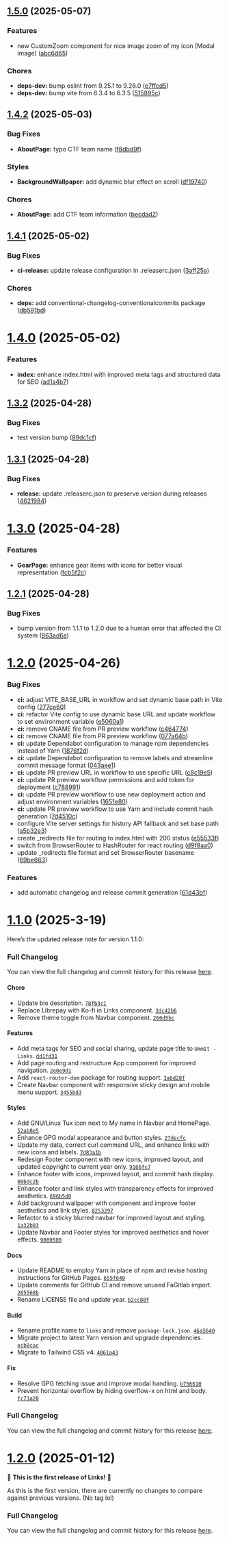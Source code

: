 ## [1.5.0](https://github.com/UmmItC/links/compare/v1.4.2...v1.5.0) (2025-05-07)

### Features

* new CustomZoom component for nice image zoom of my icon (Modal image) ([abc6d65](https://github.com/UmmItC/links/commit/abc6d65d9da694d4236e3f0fe8bd986b1d6466a1))

### Chores

* **deps-dev:** bump eslint from 9.25.1 to 9.26.0 ([e7ffcd5](https://github.com/UmmItC/links/commit/e7ffcd51520b3e4839cfe3134279b75ae50324b6))
* **deps-dev:** bump vite from 6.3.4 to 6.3.5 ([515895c](https://github.com/UmmItC/links/commit/515895c87b2b7d396d9dacece4f54776c3e6b181))

## [1.4.2](https://github.com/UmmItC/links/compare/v1.4.1...v1.4.2) (2025-05-03)

### Bug Fixes

* **AboutPage:** typo CTF team name ([f8dbd9f](https://github.com/UmmItC/links/commit/f8dbd9f77e3268525dc53834415a63bf38e6a0df))

### Styles

* **BackgroundWallpaper:** add dynamic blur effect on scroll ([df19740](https://github.com/UmmItC/links/commit/df197406aa874b2404879ebb99f4b63d84d23344))

### Chores

* **AboutPage:** add CTF team information ([becdad2](https://github.com/UmmItC/links/commit/becdad2cd05ec2035f22bdd3b86b611687c3dcdd))

## [1.4.1](https://github.com/UmmItC/links/compare/v1.4.0...v1.4.1) (2025-05-02)

### Bug Fixes

* **ci-release:** update release configuration in .releaserc.json ([3aff25a](https://github.com/UmmItC/links/commit/3aff25a42e2653f04b3f307fa9329112c001916d))

### Chores

* **deps:** add conventional-changelog-conventionalcommits package ([db591bd](https://github.com/UmmItC/links/commit/db591bd039394441922f7a5b060cd369e0d4de00))

# [1.4.0](https://github.com/UmmItC/links/compare/v1.3.2...v1.4.0) (2025-05-02)


### Features

* **index:** enhance index.html with improved meta tags and structured data for SEO ([ad1a4b7](https://github.com/UmmItC/links/commit/ad1a4b7558048ff237f8790607f9428c5d7f8cb0))

## [1.3.2](https://github.com/UmmItC/links/compare/v1.3.1...v1.3.2) (2025-04-28)


### Bug Fixes

* test version bump ([89dc1cf](https://github.com/UmmItC/links/commit/89dc1cf400afb529d0ca59386c07ddcb1e4ff349))

## [1.3.1](https://github.com/UmmItC/links/compare/v1.3.0...v1.3.1) (2025-04-28)


### Bug Fixes

* **release:** update .releaserc.json to preserve version during releases ([4621984](https://github.com/UmmItC/links/commit/4621984f7e9fca2b38e256889eeba692c58b8e90))

# [1.3.0](https://github.com/UmmItC/links/compare/v1.2.1...v1.3.0) (2025-04-28)


### Features

* **GearPage:** enhance gear items with icons for better visual representation ([fcb5f2c](https://github.com/UmmItC/links/commit/fcb5f2c67380d875b2649b6ece9103902b0a3c10))

## [1.2.1](https://github.com/UmmItC/links/compare/v1.2.0...v1.2.1) (2025-04-28)


### Bug Fixes

* bump version from 1.1.1 to 1.2.0 due to a human error that affected the CI system ([863ad6a](https://github.com/UmmItC/links/commit/863ad6aada0a1fb20ee53282e3ca0ae921dbf27b))

# [1.2.0](https://github.com/UmmItC/links/compare/v1.1.0...v1.2.0) (2025-04-26)

### Bug Fixes

* **ci:** adjust VITE_BASE_URL in workflow and set dynamic base path in Vite config ([277ce60](https://github.com/UmmItC/links/commit/277ce603d9f0590b21c7a42d8d79df17ea36b770))
* **ci:** refactor Vite config to use dynamic base URL and update workflow to set environment variable ([e5060a1](https://github.com/UmmItC/links/commit/e5060a15f0c5e8e7309a03d78d9120afc906935e))
* **ci:** remove CNAME file from PR preview workflow ([c464774](https://github.com/UmmItC/links/commit/c464774b55a826f623d8b94ea530e40a674366c8))
* **ci:** remove CNAME file from PR preview workflow ([077a64b](https://github.com/UmmItC/links/commit/077a64bc22b6761190ab6c77c0d07d2442132804))
* **ci:** update Dependabot configuration to manage npm dependencies instead of Yarn ([1876f2d](https://github.com/UmmItC/links/commit/1876f2dcb6c0528213b1cadb8c7a047fd9515a07))
* **ci:** update Dependabot configuration to remove labels and streamline commit message format ([043aee1](https://github.com/UmmItC/links/commit/043aee1c8ffc45a69c472b19b53371c2ba820e8a))
* **ci:** update PR preview URL in workflow to use specific URL ([c8c19e5](https://github.com/UmmItC/links/commit/c8c19e5dfc034a4ffae618d31ae3d3942faaed9a))
* **ci:** update PR preview workflow permissions and add token for deployment ([c788991](https://github.com/UmmItC/links/commit/c788991453706cfb92e5f147ac0b3f16ce610241))
* **ci:** update PR preview workflow to use new deployment action and adjust environment variables ([1651e80](https://github.com/UmmItC/links/commit/1651e80f957c58b8f6127d3af4f9755519e72b2a))
* **ci:** update PR preview workflow to use Yarn and include commit hash generation ([7d4510c](https://github.com/UmmItC/links/commit/7d4510cb4027d87ac280ad6bba79de5a9b10a7a6))
* configure Vite server settings for history API fallback and set base path ([a5b32e3](https://github.com/UmmItC/links/commit/a5b32e3e2048c0a1d35b206a24f8a2429c36fbcf))
* create _redirects file for routing to index.html with 200 status ([e55533f](https://github.com/UmmItC/links/commit/e55533fc68ff1ba0f84625836a476a2934482ec5))
* switch from BrowserRouter to HashRouter for react routing ([d9f8aa0](https://github.com/UmmItC/links/commit/d9f8aa0b10e7349e480a64ba85fbf05dfaf1133d))
* update _redirects file format and set BrowserRouter basename ([69be663](https://github.com/UmmItC/links/commit/69be663729e013bd0d8036a3a57ad89cae388cbf))

### Features

* add automatic changelog and release commit generation ([61d43bf](https://github.com/UmmItC/links/commit/61d43bfebff6c25e2edc4443832d5a5bb4f04311))

# [1.1.0](https://github.com/UmmItC/links/compare/v1.0.0...v1.1.0) (2025-3-19)

Here’s the updated release note for version 1.1.0:

### Full Changelog

You can view the full changelog and commit history for this release [here](https://github.com/UmmItC/Links/commits/v1.1.0).

#### Chore

- Update bio description. [`78fb3c1`](https://github.com/UmmItC/Links/commit/78fb3c1)
- Replace Librepay with Ko-fi in Links component. [`3dc42b6`](https://github.com/UmmItC/Links/commit/3dc42b6)
- Remove theme toggle from Navbar component. [`260d5bc`](https://github.com/UmmItC/Links/commit/260d5bc)

#### Features

- Add meta tags for SEO and social sharing, update page title to `UmmIt - Links`. [`dd1fd31`](https://github.com/UmmItC/Links/commit/dd1fd31)
- Add page routing and restructure App component for improved navigation. [`2e0e9d1`](https://github.com/UmmItC/Links/commit/2e0e9d1)
- Add `react-router-dom` package for routing support. [`3a6d28f`](https://github.com/UmmItC/Links/commit/3a6d28f)
- Create Navbar component with responsive sticky design and mobile menu support. [`3455bd3`](https://github.com/UmmItC/Links/commit/3455bd3)

#### Styles

- Add GNU/Linux Tux icon next to My name in Navbar and HomePage. [`52ab8e5`](https://github.com/UmmItC/Links/commit/52ab8e5)
- Enhance GPG modal appearance and button styles. [`27decfc`](https://github.com/UmmItC/Links/commit/27decfc)
- Update my data, correct curl command URL, and enhance links with new icons and labels. [`7d83a1b`](https://github.com/UmmItC/Links/commit/7d83a1b)
- Redesign Footer component with new icons, improved layout, and updated copyright to current year only. [`9166fc7`](https://github.com/UmmItC/Links/commit/9166fc7)
- Enhance footer with icons, improved layout, and commit hash display. [`00bdc2b`](https://github.com/UmmItC/Links/commit/00bdc2b)
- Enhance footer and link styles with transparency effects for improved aesthetics. [`696b5d0`](https://github.com/UmmItC/Links/commit/696b5d0)
- Add background wallpaper with component and improve footer aesthetics and link styles. [`8253297`](https://github.com/UmmItC/Links/commit/8253297)
- Refactor to a sticky blurred navbar for improved layout and styling. [`1a32b03`](https://github.com/UmmItC/Links/commit/1a32b03)
- Update Navbar and Footer styles for improved aesthetics and hover effects. [`9009500`](https://github.com/UmmItC/Links/commit/9009500)

#### Docs

- Update README to employ Yarn in place of npm and revise hosting instructions for GitHub Pages. [`655f640`](https://github.com/UmmItC/Links/commit/655f640)
- Update comments for GitHub CI and remove unused FaGitlab import. [`265568b`](https://github.com/UmmItC/Links/commit/265568b)
- Rename LICENSE file and update year. [`b2cc88f`](https://github.com/UmmItC/Links/commit/b2cc88f)

#### Build

- Rename profile name to `links` and remove `package-lock.json`. [`46a5640`](https://github.com/UmmItC/Links/commit/46a5640)
- Migrate project to latest Yarn version and upgrade dependencies. [`ecb8cac`](https://github.com/UmmItC/Links/commit/ecb8cac)
- Migrate to Tailwind CSS v4. [`4061a43`](https://github.com/UmmItC/Links/commit/4061a43)

#### Fix

- Resolve GPG fetching issue and improve modal handling. [`b756610`](https://github.com/UmmItC/Links/commit/b756610)
- Prevent horizontal overflow by hiding overflow-x on html and body. [`fc73a20`](https://github.com/UmmItC/Links/commit/fc73a20)

### Full Changelog

You can view the full changelog and commit history for this release [here](https://github.com/UmmItC/Links/commits/v1.1.0).

# [1.2.0](https://github.com/UmmItC/links/compare/v1.1.0...v1.2.0) (2025-01-12)

🎉 **This is the first release of Links!** 🎉

As this is the first version, there are currently no changes to compare against previous versions. (No tag lol)

### Full Changelog

You can view the full changelog and commit history for this release [here](https://github.com/UmmItC/Links/commits/v1.0.0).
